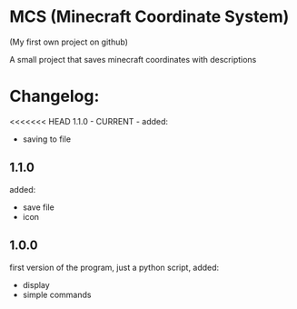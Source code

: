 # MCS (Minecraft Coordinate System) 
(My first own project on github)

A small project that saves minecraft coordinates with descriptions 

# Changelog:
<<<<<<< HEAD
1.1.0 - CURRENT - added:
- saving to file

## 1.1.0
added:
- save file
- icon

## 1.0.0
first version of the program, just a python script, added:
- display
- simple commands

